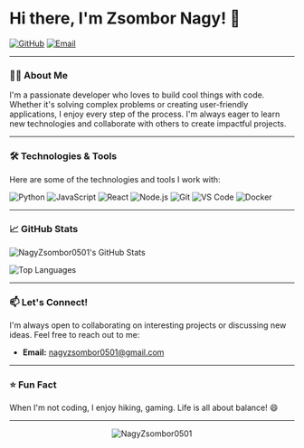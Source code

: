 # Hi there, I'm Zsombor Nagy! 👋

[![GitHub](https://img.shields.io/badge/GitHub-NagyZsombor0501-%23181717?style=flat-square&logo=github)](https://github.com/NagyZsombor0501)
[![Email](https://img.shields.io/badge/Email-nagyzsombor0501%40gmail.com-%23D14836?style=flat-square&logo=gmail)](mailto:nagy.zsombor0501@gmail.com) 

---

### 👨‍💻 About Me

I'm a passionate developer who loves to build cool things with code. Whether it's solving complex problems or creating user-friendly applications, I enjoy every step of the process. I'm always eager to learn new technologies and collaborate with others to create impactful projects.

---

### 🛠️ Technologies & Tools

Here are some of the technologies and tools I work with:

![Python](https://img.shields.io/badge/Python-%233776AB?style=flat-square&logo=python&logoColor=white)
![JavaScript](https://img.shields.io/badge/JavaScript-%23F7DF1E?style=flat-square&logo=javascript&logoColor=black)
![React](https://img.shields.io/badge/React-%2361DAFB?style=flat-square&logo=react&logoColor=black)
![Node.js](https://img.shields.io/badge/Node.js-%23339933?style=flat-square&logo=node.js&logoColor=white)
![Git](https://img.shields.io/badge/Git-%23F05032?style=flat-square&logo=git&logoColor=white)
![VS Code](https://img.shields.io/badge/VS_Code-%23007ACC?style=flat-square&logo=visual-studio-code&logoColor=white)
![Docker](https://img.shields.io/badge/Docker-%232496ED?style=flat-square&logo=docker&logoColor=white)

---



### 📈 GitHub Stats

![NagyZsombor0501's GitHub Stats](https://github-readme-stats.vercel.app/api?username=NagyZsombor0501&show_icons=true&theme=radical)

![Top Languages](https://github-readme-stats.vercel.app/api/top-langs/?username=NagyZsombor0501&layout=compact&theme=radical)

---

### 📫 Let's Connect!

I'm always open to collaborating on interesting projects or discussing new ideas. Feel free to reach out to me:

- **Email:** [nagyzsombor0501@gmail.com](mailto:nagyzsombor0501@gmail.com) 

---

### ⭐️ Fun Fact

When I'm not coding, I enjoy hiking, gaming. Life is all about balance! 😄

---

<p align="center">
  <img src="https://komarev.com/ghpvc/?username=NagyZsombor0501&label=Profile%20views&color=0e75b6&style=flat" alt="NagyZsombor0501" />
</p>
